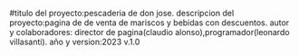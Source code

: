 #titulo del proyecto:pescaderia de don jose.
descripcion del proyecto:pagina de de venta de mariscos y bebidas con descuentos.
autor y colaboradores: director de pagina(claudio alonso),programador(leonardo villasanti).
año y version:2023 v.1.0
